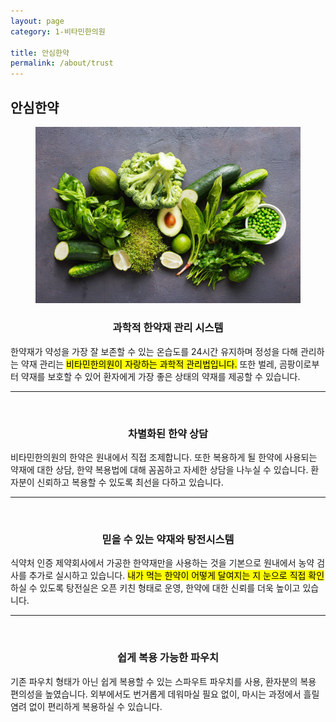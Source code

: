 ```yaml
---
layout: page
category: 1-비타민한의원

title: 안심한약
permalink: /about/trust
---
```


<h2 class="content-heading">
  <strong>안심한약</strong>
</h2>

<figure>
  <img src="/assets/20190702085946.jpg" alt="">
</figure>

<h3 style="text-align:center"><strong>과학적 한약재 관리 시스템</strong></h3>
<p>한약재가 약성을 가장 잘 보존할 수 있는 온습도를 24시간 유지하며 정성을 다해 관리하는 약재 관리는 <mark>비타민한의원이 자랑하는 과학적 관리법입니다.</mark> 또한 벌레, 곰팡이로부터 약재를 보호할 수 있어 환자에게 가장 좋은 상태의 약재를 제공할 수 있습니다.</p>

<hr>

<figure>
  <img src="/assets/20190702090023.jpg" alt="">
</figure>

<h3 style="text-align:center"><strong>차별화된 한약 상담</strong></h3>
<p>비타민한의원의 한약은 원내에서 직접 조제합니다. 또한 복용하게 될 한약에 사용되는 약재에 대한 상담, 한약 복용법에 대해 꼼꼼하고 자세한 상담을 나누실 수 있습니다. 환자분이 신뢰하고 복용할 수 있도록 최선을 다하고 있습니다.</p>

<hr>

<figure>
  <img src="/assets/20190702090030.jpg" alt="">
</figure>

<h3 style="text-align:center"><strong>믿을 수 있는 약재와 탕전시스템</strong></h3>
<p>식약처 인증 제약회사에서 가공한 한약재만을 사용하는 것을 기본으로 원내에서 농약 검사를 추가로 실시하고 있습니다. <mark>내가 먹는 한약이 어떻게 달여지는 지 눈으로 직접 확인</mark>하실 수 있도록 탕전실은 오픈 키친 형태로 운영, 한약에 대한 신뢰를 더욱 높이고 있습니다.</p>

<hr>

<figure>
  <img src="/assets/20190702090038.jpg" alt="">
</figure>

<h3 style="text-align:center"><strong>쉽게 복용 가능한 파우치</strong></h3>
<p>기존 파우치 형태가 아닌 쉽게 복용할 수 있는 스파우트 파우치를 사용, 환자분의 복용 편의성을 높였습니다. 외부에서도 번거롭게 데워마실 필요 없이, 마시는 과정에서 흘릴 염려 없이 편리하게 복용하실 수 있습니다.</p>

